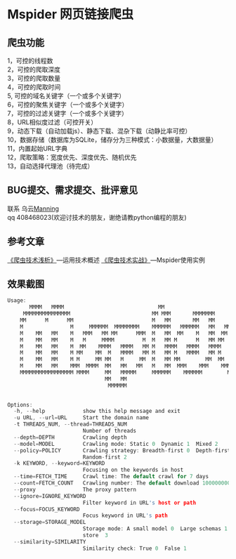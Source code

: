Mspider 网页链接爬虫
===========================
 爬虫功能 
-----------------------------------------------------------------------------------------
1，可控的线程数                                                
2，可控的爬取深度                                                                       
3，可控的爬取数量                                                                       
4，可控的爬取时间                                                                       
5, 可控的域名关键字（一个或多个关键字）                                                 
6，可控的聚焦关键字（一个或多个关键字）                                                 
7，可控的过滤关键字（一个或多个关键字）                                                 
8，URL相似度过滤（可控开关）                                                           
9，动态下载（自动加载js）、静态下载、混杂下载（动静比率可控）                           
10，数据存储（数据库为SQLite，储存分为三种模式：小数据量，大数据量）                    
11，内置起始URL字典                                                                     
12，爬取策略：宽度优先、深度优先、随机优先                                              
13，自动选择代理池（待完成）   

BUG提交、需求提交、批评意见
------------------------------------------------------
 联系 乌云[Manning](http://www.wooyun.org/whitehats/Manning)    
      qq 408468023(欢迎讨技术的朋友，谢绝请教python编程的朋友)
      
参考文章
-------------------------------------
[《爬虫技术浅析》](http://drops.wooyun.org/tips/3915)—运用技术概述
[《爬虫技术实战》](http://drops.wooyun.org/tips/5462)—Mspider使用实例



效果截图
------------------------------------------------------------
```c
Usage: 
       MMMM   MMMM                              MM                                         
     MMMMMMMMMMMMMMM                          MM MMM       MMMMMMM                         
    MM      M      MM                         M   MM       MM   MM                         
    M               M     MMMMMM  MMMMMMMM    MMMMMM   MMMMMM   MM   MMMMMMMM     MMMMMM   
    M    MM   MM    M   MMM   MM MM      MMM  M   MM  MM    M   MM  MM      MMM  MM    M   
    M    MM   MM    M   M     MMMM         M  M   MM M      M   MM MM   MM    M MM     M   
    M    MM   MM    M  MM    MMMM   MMMM   MM M   MMMM   MMMM   MMMM   MM     MMMM   MMM   
    M    MM   MM    M MM    MM  M   MMMM   MM M   MM M   MMMM   MM M   MMMMMMMMMMM   M     
    M    MM   MM    M M     MM MM   M     MM  M   MM MM        MM  MM      MM   MM   M     
    M    MM   MM    MMM  MMMM  MM   MM   MM   M   MM  MMM    MMM    MMM    MMM  MM   M     
    MMMMMMMMMMMMMMMMM MMMM     MM   MMMMM     MMMMMM    MMMMMM        MMMMMM    MMMMMM     
                               MM   MM                                                     
                                MMMMMM                                                     
                                                                              by Manning

Options:
  -h, --help            show this help message and exit
  -u URL, --url=URL     Start the domain name
  -t THREADS_NUM, --thread=THREADS_NUM
                        Number of threads
  --depth=DEPTH         Crawling depth
  --model=MODEL         Crawling mode: Static 0  Dynamic 1  Mixed 2
  --policy=POLICY       Crawling strategy: Breadth-first 0  Depth-first 1
                        Random-first 2
  -k KEYWORD, --keyword=KEYWORD
                        Focusing on the keywords in host
  --time=FETCH_TIME     Crawl time: The default crawl for 7 days
  --count=FETCH_COUNT   Crawling number: The default download 100000000 pages
  --proxy               The proxy pattern
  --ignore=IGNORE_KEYWORD
                        Filter keyword in URL's host or path
  --focus=FOCUS_KEYWORD
                        Focus keyword in URL's path
  --storage=STORAGE_MODEL
                        Storage mode: A small model 0  Large schemas 1  Don't
                        store  3
  --similarity=SIMILARITY
                        Similarity check: True 0  False 1
``` 



